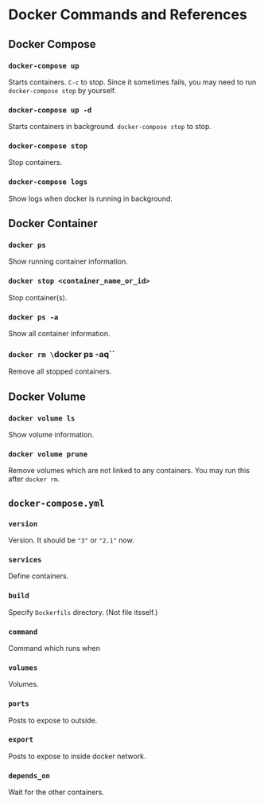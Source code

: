 # Docker Commands and References

## Docker Compose

### `docker-compose up`

Starts containers. `C-c` to stop. Since it sometimes fails, you may need to run `docker-compose stop` by yourself.

### `docker-compose up -d`

Starts containers in background. `docker-compose stop` to stop.

### `docker-compose stop`

Stop containers.

### `docker-compose logs`

Show logs when docker is running in background.

## Docker Container

### `docker ps`

Show running container information.

### `docker stop <container_name_or_id>`

Stop container(s).

### `docker ps -a`

Show all container information.

### `docker rm \`docker ps -aq\``

Remove all stopped containers.

## Docker Volume

### `docker volume ls`

Show volume information.

### `docker volume prune`

Remove volumes which are not linked to any containers. You may run this after `docker rm`.

## `docker-compose.yml`

### `version`

Version. It should be `"3"` or `"2.1"` now.

### `services`

Define containers.

### `build`

Specify `Dockerfils` directory. (Not file itsself.)

### `command`

Command which runs when

### `volumes`

Volumes.

### `ports`

Posts to expose to outside.

### `export`

Posts to expose to inside docker network.

### `depends_on`

Wait for the other containers.
